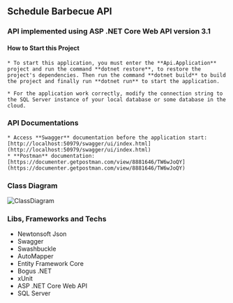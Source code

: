 ## Schedule Barbecue API

### API implemented using ASP .NET Core Web API version 3.1

#### How to Start this Project
    * To start this application, you must enter the **Api.Application** project and run the command **dotnet restore**, to restore the project's dependencies. Then run the command **dotnet build** to build the project and finally run **dotnet run** to start the application.

    * For the application work correctly, modify the connection string to the SQL Server instance of your local database or some database in the cloud.

### API Documentations
    * Access **Swagger** documentation before the application start: [http://localhost:50979/swagger/ui/index.html](http://localhost:50979/swagger/ui/index.html) 
    * **Postman** documentation: [https://documenter.getpostman.com/view/8881646/TW6wJoQY](https://documenter.getpostman.com/view/8881646/TW6wJoQY)

### Class Diagram
![ClassDiagram](https://docs.google.com/uc?id=17ZpoEhMRj0PHt2IyYH3n4Sd-cCkGszKP)

### Libs, Frameworks and Techs
* Newtonsoft Json
* Swagger
* Swashbuckle
* AutoMapper
* Entity Framework Core
* Bogus .NET
* xUnit
* ASP .NET Core Web API
* SQL Server